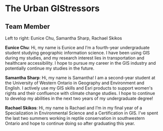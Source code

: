 # The Urban GIStressors
## Team Member

Left to right: Eunice Chu, Samantha Sharp, Rachael Skikos

**Eunice Chu**: Hi, my name is Eunice and I’m a fourth-year undergraduate student studying geographic information science. I have been using GIS during my studies, and my research interest lies in transportation and healthcare accessibility. I hope to pursue my career in the GIS industry and potentially continue my studies in the future. 

**Samantha Sharp**: Hi, my name is Samantha! I am a second-year student at the University of Western Ontario in Geography and Environment and English. I actively use my GIS skills and Esri products to support women's rights and their confluence with climate change studies. I hope to continue to develop my abilities in the next two years of my undergraduate degree!

**Rachael Skikos**: Hi, my name is Rachael and I’m in my final year of a Specialization in Environmental Science and a Certification in GIS. I’ve spent the last two summers working in reptile conservation in southwestern Ontario and hope to continue doing so after graduating this year. 